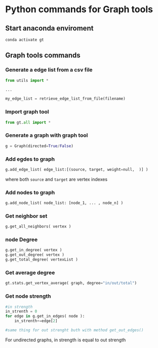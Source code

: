 # Python commands for Graph tools

## Start anaconda enviroment

```
conda activate gt
```

## Graph tools commands

### Generate a edge list from a csv file

```python
from utils import *

...

my_edge_list = retrieve_edge_list_from_file(filename)
```

### Import graph tool

```python
from gt.all import *
```


### Generate a graph with graph tool

```python
g = Graph(directed=True/False)
```

### Add egdes to graph

```python
g.add_edge_list( edge_list:[(source, target, weight=null,  )] )
```
where both `source` and `target` are vertex indexes

### Add nodes to graph

```python
g.add_node_list( node_list: [node_1, ... , node_n] )
```

### Get neighbor set

```python
g.get_all_neighbors( vertex )
```

### node Degree

```python
g.get_in_degree( vertex )
g.get_out_degree( vertex )
g.get_total_degree( vertexList )
```

### Get average degree

```python
gt.stats.get_vertex_average( graph, degree="in/out/total")
```

### Get node strength

```python
#in strength
in_strenth = 0
for edge in g.get_in_edges( node ):
    in_strenth+=edge[2]

#same thing for out strenght buth with method get_out_edges()
```
For undirected graphs, in strength is equal to out strength



